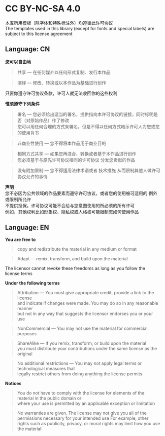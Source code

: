 # CC BY-NC-SA 4.0
本库所用模板（除字体和特殊标注外）均遵循此许可协议  
The templates used in this library (except for fonts and special labels) are subject to this license agreement
## Language: CN

**您可以自由地**  
> 共享 — 在任何媒介以任何形式复制、发行本作品  

> 演绎 — 修改、转换或以本作品为基础进行创作  

只要你遵守许可协议条款，许可人就无法收回你的这些权利 

**惟须遵守下列条件**
> 署名 — 您必须给出适当的署名，提供指向本许可协议的链接，同时标明是否（对原始作品）作了修改  
您可以用任何合理的方式来署名，但是不得以任何方式暗示许可人为您或您的使用背书

> 非商业性使用 — 您不得将本作品用于商业目的

> 相同方式共享 — 如果您再混合、转换或者基于本作品进行创作  
您必须基于与原先许可协议相同的许可协议 分发您贡献的作品

> 没有附加限制 — 您不得适用法律术语或者 技术措施 从而限制其他人做许可协议允许的事情

**声明**  
您不必因为公共领域的作品要素而遵守许可协议，或者您的使用被可适用的 例外或限制所允许  
不提供担保。许可协议可能不会给与您意图使用的所必须的所有许可  
例如，其他权利比如形象权、隐私权或人格权可能限制您如何使用作品  

## Language: EN

**You are free to**  
> copy and redistribute the material in any medium or format  

> Adapt — remix, transform, and build upon the material

The licensor cannot revoke these freedoms as long as you follow the license terms  

**Under the following terms**
> Attribution — You must give appropriate credit, provide a link to the license  
> and indicate if changes were made. You may do so in any reasonable manner  
> but not in any way that suggests the licensor endorses you or your use

> NonCommercial — You may not use the material for commercial purposes

>ShareAlike — If you remix, transform, or build upon the material  
>you must distribute your contributions under the same license as the original

>No additional restrictions — You may not apply legal terms or technological measures that  
>legally restrict others from doing anything the license permits

**Notices**
> You do not have to comply with the license for elements of the material in the public domain or  
> where your use is permitted by an applicable exception or limitation

> No warranties are given. The license may not give you all of the permissions necessary for your intended use
> For example, other rights such as publicity, privacy, or moral rights may limit how you use the material
